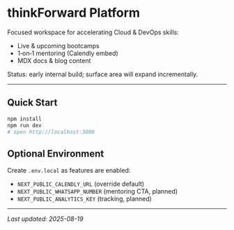 # thinkForward Platform

Focused workspace for accelerating Cloud & DevOps skills:
- Live & upcoming bootcamps
- 1‑on‑1 mentoring (Calendly embed)
- MDX docs & blog content

Status: early internal build; surface area will expand incrementally.

---
## Quick Start
```bash
npm install
npm run dev
# open http://localhost:3000
```

## Optional Environment
Create `.env.local` as features are enabled:
- `NEXT_PUBLIC_CALENDLY_URL` (override default)
- `NEXT_PUBLIC_WHATSAPP_NUMBER` (mentoring CTA, planned)
- `NEXT_PUBLIC_ANALYTICS_KEY` (tracking, planned)

---
_Last updated: 2025-08-19_
